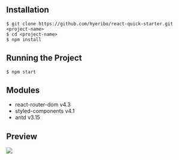 ## Installation
```
$ git clone https://github.com/hyeribo/react-quick-starter.git <project-name>
$ cd <project-name>
$ npm install
```

## Running the Project
```
$ npm start
```

## Modules
- react-router-dom v4.3
- styled-components v4.1
- antd v3.15

## Preview
![](./src/assets/preview.png)

